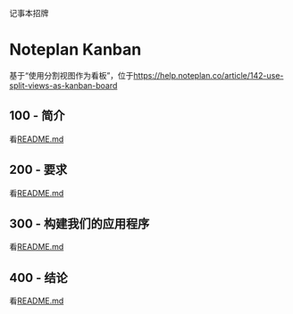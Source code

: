 记事本招牌

# Noteplan Kanban

基于“使用分割视图作为看板”，位于<https://help.noteplan.co/article/142-use-split-views-as-kanban-board>

## 100 - 简介

看[README.md](./100/README.md)

## 200 - 要求

看[README.md](./200/README.md)

## 300 - 构建我们的应用程序

看[README.md](./300/README.md)

## 400 - 结论

看[README.md](./400/README.md)

